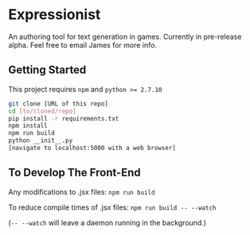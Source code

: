 # Expressionist
An authoring tool for text generation in games. Currently in pre-release alpha. Feel free to email James for more info.

## Getting Started

This project requires `npm` and `python >= 2.7.10`

```bash
git clone [URL of this repo]
cd [to/cloned/repo]
pip install -r requirements.txt
npm install
npm run build
python __init__.py
[navigate to localhost:5000 with a web browser]
```

## To Develop The Front-End

Any modifications to .jsx files: `npm run build`

To reduce compile times of .jsx files: `npm run build -- --watch`

(`-- --watch` will leave a daemon running in the background.)
